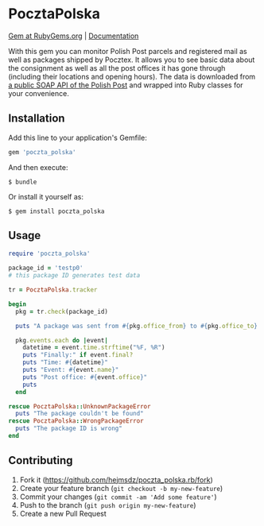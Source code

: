 # PocztaPolska

[Gem at RubyGems.org](https://rubygems.org/gems/poczta_polska) | [Documentation](http://www.rubydoc.info/gems/poczta_polska/0.1.1)

With this gem you can monitor Polish Post parcels and registered mail
as well as packages shipped by Pocztex. It allows you to see basic data
about the consignment as well as all the post offices it has gone through
(including their locations and opening hours). The data is downloaded from
[a public SOAP API of the Polish Post](http://www.poczta-polska.pl/pliki/webservices/Metody%20i%20struktury%20uslugi%20sieciowej%20Poczty%20Polskiej%20SA.pdf)
and wrapped into Ruby classes for your convenience.

## Installation

Add this line to your application's Gemfile:

```ruby
gem 'poczta_polska'
```

And then execute:

    $ bundle

Or install it yourself as:

    $ gem install poczta_polska

## Usage

```ruby
require 'poczta_polska'

package_id = 'testp0'
# this package ID generates test data

tr = PocztaPolska.tracker

begin
  pkg = tr.check(package_id)

  puts "A package was sent from #{pkg.office_from} to #{pkg.office_to}."

  pkg.events.each do |event|
    datetime = event.time.strftime("%F, %R")
    puts "Finally:" if event.final?
    puts "Time: #{datetime}"
    puts "Event: #{event.name}"
    puts "Post office: #{event.office}"
    puts
  end

rescue PocztaPolska::UnknownPackageError
  puts "The package couldn't be found"
rescue PocztaPolska::WrongPackageError
  puts "The package ID is wrong"
end

```

## Contributing

1. Fork it (https://github.com/hejmsdz/poczta_polska.rb/fork)
2. Create your feature branch (`git checkout -b my-new-feature`)
3. Commit your changes (`git commit -am 'Add some feature'`)
4. Push to the branch (`git push origin my-new-feature`)
5. Create a new Pull Request

